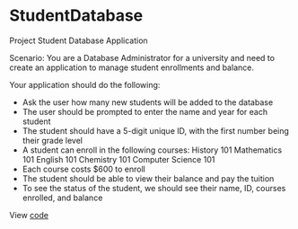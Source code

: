 # StudentDatabase
Project Student Database Application

Scenario: You are a Database Administrator for a university and need to create an application to manage student enrollments and balance.

Your application should do the following:
 - Ask the user how many new students will be added to the database
 - The user should be prompted to enter the name and year for each student
 - The student should have a 5-digit unique ID, with the first number being their grade level
 - A student can enroll in the following courses: History 101 Mathematics 101 English 101 Chemistry 101 Computer Science 101
 - Each course costs $600 to enroll
 - The student should be able to view their balance and pay the tuition
 - To see the status of the student, we should see their name, ID, courses enrolled, and balance
 
View [code](https://github.com/Octas89/StudentDatabase/tree/main/StudentDatabaseApplication/src/StudentDatabaseApp)
